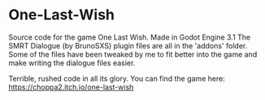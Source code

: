 # One-Last-Wish
Source code for the game One Last Wish.
Made in Godot Engine 3.1
The SMRT Dialogue (by BrunoSXS) plugin files are all in the 'addons' folder. Some of the files have been tweaked by me to fit better into the game and make writing the dialogue files easier. 

Terrible, rushed code in all its glory.
You can find the game here:
https://choppa2.itch.io/one-last-wish
